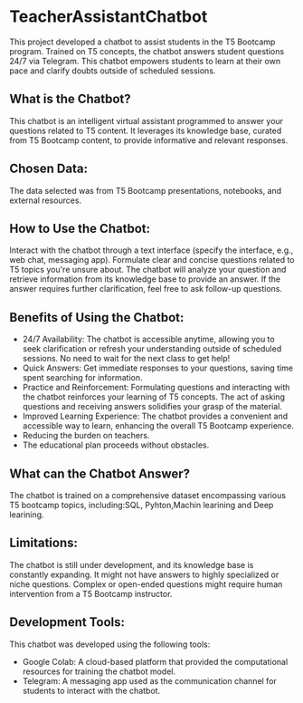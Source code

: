 # TeacherAssistantChatbot
This project developed a chatbot to assist students in the T5 Bootcamp program. Trained on  T5 concepts, the chatbot answers student questions  24/7 via Telegram.  This chatbot empowers students to learn at their own pace and clarify doubts outside of scheduled sessions.

## What is the Chatbot?

This chatbot is an intelligent virtual assistant programmed to answer your questions related to T5 content. It leverages its knowledge base, curated from T5 Bootcamp content, to provide informative and relevant responses.

## Chosen Data:

The data selected was from T5 Bootcamp presentations, notebooks, and external resources.

## How to Use the Chatbot:

Interact with the chatbot through a text interface (specify the interface, e.g., web chat, messaging app).
Formulate clear and concise questions related to T5 topics you're unsure about.
The chatbot will analyze your question and retrieve information from its knowledge base to provide an answer.
If the answer requires further clarification, feel free to ask follow-up questions.

## Benefits of Using the Chatbot:

+ 24/7 Availability: The chatbot is accessible anytime, allowing you to seek clarification or refresh your understanding outside of scheduled sessions. No need to wait for the next class to get help!
+ Quick Answers: Get immediate responses to your questions, saving time spent searching for information. 
+ Practice and Reinforcement: Formulating questions and interacting with the chatbot reinforces your learning of T5 concepts. The act of asking questions and receiving answers solidifies your grasp of the material.
+ Improved Learning Experience: The chatbot provides a convenient and accessible way to learn, enhancing the overall T5 Bootcamp experience.
+ Reducing the burden on teachers.
+ The educational plan proceeds without obstacles.

## What can the Chatbot Answer?

The chatbot is trained on a comprehensive dataset encompassing various T5 bootcamp topics, including:SQL, Pyhton,Machin learining and Deep learining.

## Limitations:

The chatbot is still under development, and its knowledge base is constantly expanding. It might not have answers to highly specialized or niche questions.
Complex or open-ended questions might require human intervention from a T5 Bootcamp instructor.

## Development Tools:

This chatbot was developed using the following tools:

+ Google Colab: A cloud-based platform that provided the computational resources for training the chatbot model.
+ Telegram: A messaging app used as the communication channel for students to interact with the chatbot.
